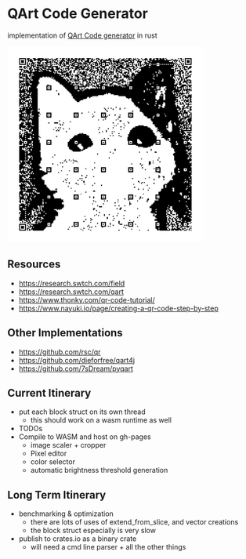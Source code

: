 # QArt Code Generator

implementation of [QArt Code generator](https://research.swtch.com/qr/draw/) in rust

<img src="https://github.com/andrewyur/qart/blob/master/mascot.png" width=400/>

## Resources
- https://research.swtch.com/field
- https://research.swtch.com/qart
- https://www.thonky.com/qr-code-tutorial/
- https://www.nayuki.io/page/creating-a-qr-code-step-by-step

## Other Implementations
- https://github.com/rsc/qr
- https://github.com/dieforfree/qart4j
- https://github.com/7sDream/pyqart

## Current Itinerary
- put each block struct on its own thread
  - this should work on a wasm runtime as well
- TODOs
- Compile to WASM and host on gh-pages
  - image scaler + cropper
  - Pixel editor
  - color selector
  - automatic brightness threshold generation
  
## Long Term Itinerary
- benchmarking & optimization
  - there are lots of uses of extend_from_slice, and vector creations
  - the block struct especially is very slow
- publish to crates.io as a binary crate
  - will need a cmd line parser + all the other things
